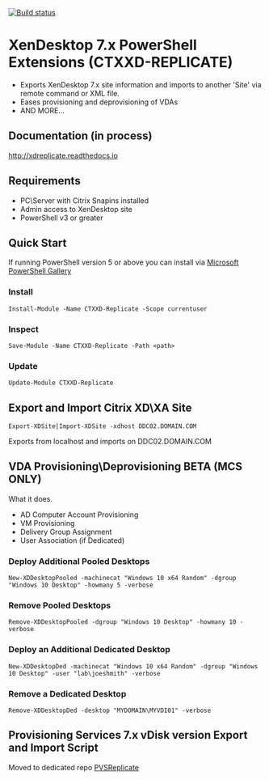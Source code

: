 [![Build status](https://ci.appveyor.com/api/projects/status/00p66jdhcj8nib0c/branch/master?retina=true)](https://ci.appveyor.com/project/ryancbutler/xdreplicate/branch/master)
# XenDesktop 7.x PowerShell Extensions (CTXXD-REPLICATE)

- Exports XenDesktop 7.x site information and imports to another 'Site' via remote command or XML file.
- Eases provisioning and deprovisioning of VDAs
- AND MORE...

## Documentation (in process)
http://xdreplicate.readthedocs.io

## Requirements

- PC\Server with Citrix Snapins installed
- Admin access to XenDesktop site
- PowerShell v3 or greater

## Quick Start
If running PowerShell version 5 or above you can install via [Microsoft PowerShell Gallery](https://www.powershellgallery.com/)

### Install
```
Install-Module -Name CTXXD-Replicate -Scope currentuser
```
### Inspect
```
Save-Module -Name CTXXD-Replicate -Path <path>
```
### Update
```
Update-Module CTXXD-Replicate 
```

## Export and Import Citrix XD\XA Site
```
Export-XDSite|Import-XDSite -xdhost DDC02.DOMAIN.COM
```
Exports from localhost and imports on DDC02.DOMAIN.COM

## VDA Provisioning\Deprovisioning BETA (MCS ONLY)
What it does.
- AD Computer Account Provisioning
- VM Provisioning
- Delivery Group Assignment
- User Association (if Dedicated) 

### Deploy Additional Pooled Desktops
```
New-XDDesktopPooled -machinecat "Windows 10 x64 Random" -dgroup "Windows 10 Desktop" -howmany 5 -verbose
```
### Remove Pooled Desktops
```
Remove-XDDesktopPooled -dgroup "Windows 10 Desktop" -howmany 10 -verbose
```
### Deploy an Additional Dedicated Desktop
```
New-XDDesktopDed -machinecat "Windows 10 x64 Random" -dgroup "Windows 10 Desktop" -user "lab\joeshmith" -verbose
```
### Remove a Dedicated Desktop
```
Remove-XDDesktopDed -desktop "MYDOMAIN\MYVDI01" -verbose
```

## Provisioning Services 7.x vDisk version Export and Import Script

Moved to dedicated repo [PVSReplicate](https://github.com/ryancbutler/PVSReplicate)
